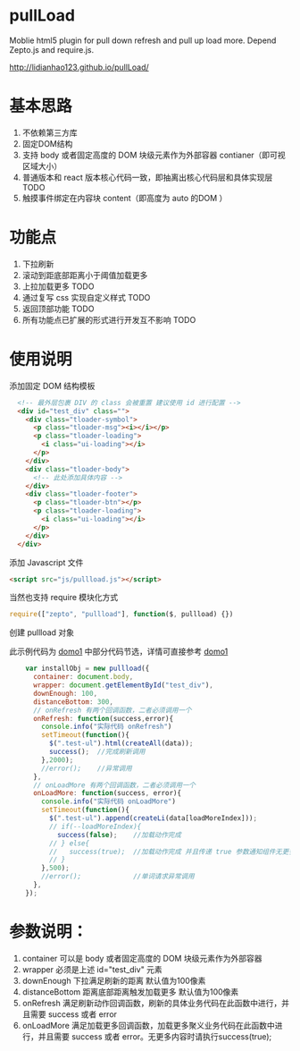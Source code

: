# pullLoad
Moblie html5 plugin for pull down refresh and pull up load more. Depend Zepto.js and require.js.

http://lidianhao123.github.io/pullLoad/

# 基本思路
1. 不依赖第三方库
2. 固定DOM结构
3. 支持 body 或者固定高度的 DOM 块级元素作为外部容器 contianer（即可视区域大小）
4. 普通版本和 react 版本核心代码一致，即抽离出核心代码层和具体实现层 TODO
5. 触摸事件绑定在内容块 content（即高度为 auto 的DOM ）

# 功能点
1. 下拉刷新
2. 滚动到距底部距离小于阈值加载更多
3. 上拉加载更多 TODO
4. 通过复写 css 实现自定义样式 TODO
5. 返回顶部功能 TODO
6. 所有功能点已扩展的形式进行开发互不影响 TODO

# 使用说明
添加固定 DOM 结构模板

```html
  <!-- 最外层包裹 DIV 的 class 会被重置 建议使用 id 进行配置 -->
  <div id="test_div" class="">
    <div class="tloader-symbol">
      <p class="tloader-msg"><i></i></p>
      <p class="tloader-loading">
        <i class="ui-loading"></i>
      </p>
    </div>
    <div class="tloader-body">
      <!-- 此处添加具体内容 -->
    </div>
    <div class="tloader-footer">
      <p class="tloader-btn"></p>
      <p class="tloader-loading">
        <i class="ui-loading"></i>
      </p>
    </div>
  </div>
```

添加 Javascript 文件

```html
<script src="js/pullload.js"></script>
```
当然也支持 require 模块化方式
```js
require(["zepto", "pullload"], function($, pullload) {})
```

创建 pullload 对象

此示例代码为 [domo1](http://lidianhao123.github.io/pullLoad/index.html) 中部分代码节选，详情可直接参考 [domo1](http://lidianhao123.github.io/pullLoad/index.html) 
```js
    var installObj = new pullload({
      container: document.body,
      wrapper: document.getElementById("test_div"),
      downEnough: 100,
      distanceBottom: 300,
      // onRefresh 有两个回调函数，二者必须调用一个
      onRefresh: function(success,error){
        console.info("实际代码 onRefresh")
        setTimeout(function(){
          $(".test-ul").html(createAll(data));
          success();  //完成刷新调用
        },2000);
        //error();    //异常调用
      },
      // onLoadMore 有两个回调函数，二者必须调用一个
      onLoadMore: function(success, error){
        console.info("实际代码 onLoadMore")
        setTimeout(function(){
          $(".test-ul").append(createLi(data[loadMoreIndex]));
          // if(--loadMoreIndex){
            success(false);    //加载动作完成
          // } else{
          //   success(true);  //加载动作完成 并且传递 true 参数通知组件无更多内容
          // }
        },500);
        //error();             //单词请求异常调用
      },
    });
```

# 参数说明：
1. container  可以是 body 或者固定高度的 DOM 块级元素作为外部容器
2. wrapper    必须是上述 id="test_div" 元素
3. downEnough 下拉满足刷新的距离 默认值为100像素
4. distanceBottom 距离底部距离触发加载更多 默认值为100像素 
5. onRefresh  满足刷新动作回调函数，刷新的具体业务代码在此函数中进行，并且需要 success 或者 error
6. onLoadMore 满足加载更多回调函数，加载更多聚义业务代码在此函数中进行，并且需要 success 或者 error。无更多内容时请执行success(true);